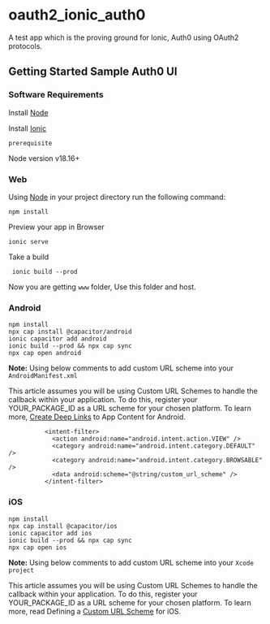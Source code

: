 # oauth2_ionic_auth0
A test app which is the proving ground for Ionic, Auth0 using OAuth2 protocols. 

## Getting Started Sample Auth0 UI

### Software Requirements
Install [Node](https://nodejs.org/en)

Install [Ionic](https://ionicframework.com/docs/cli)

`prerequisite`

Node version v18.16+


### Web

Using  [Node](https://nodejs.org/en) in your project directory run the following command:

```
npm install
```
Preview your app in Browser

```
ionic serve
```

Take a build 
```
 ionic build --prod
```

Now you are getting `www` folder, Use this folder and host.


### Android

```
npm install 
npx cap install @capacitor/android
ionic capacitor add android
ionic build --prod && npx cap sync
npx cap open android
```

**Note:** Using below comments to add custom URL scheme into your `AndroidManifest.xml`

This article assumes you will be using Custom URL Schemes to handle the callback within your application. To do this, register your YOUR_PACKAGE_ID as a URL scheme for your chosen platform. To learn more, [Create Deep Links](https://developer.android.com/training/app-links/deep-linking) to App Content for Android.

```
          <intent-filter>
            <action android:name="android.intent.action.VIEW" />
            <category android:name="android.intent.category.DEFAULT" />
            <category android:name="android.intent.category.BROWSABLE" />
            <data android:scheme="@string/custom_url_scheme" />
          </intent-filter>
```

### iOS

```
npm install 
npx cap install @capacitor/ios
ionic capacitor add ios
ionic build --prod && npx cap sync
npx cap open ios
```

**Note:** Using below comments to add custom URL scheme into your `Xcode project`

This article assumes you will be using Custom URL Schemes to handle the callback within your application. To do this, register your YOUR_PACKAGE_ID as a URL scheme for your chosen platform. To learn more, read Defining a [Custom URL Scheme](https://github.com/auth0/Auth0.swift#configure-custom-url-scheme) for iOS.


